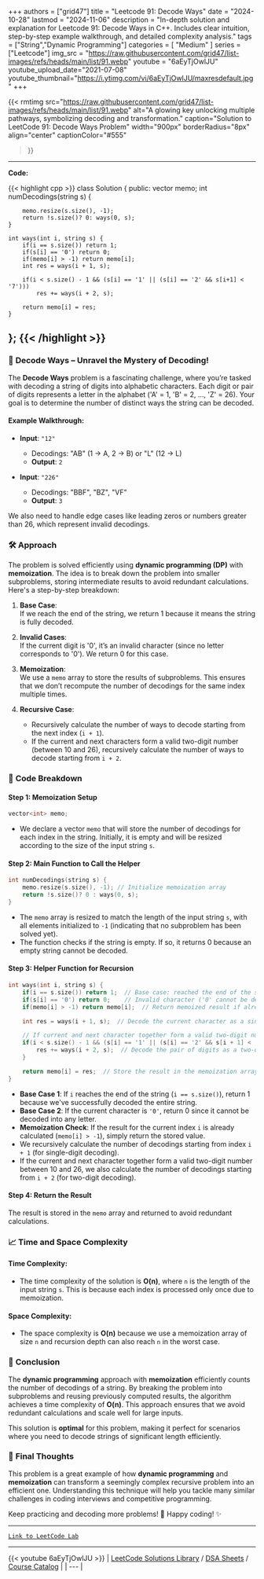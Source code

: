 
+++
authors = ["grid47"]
title = "Leetcode 91: Decode Ways"
date = "2024-10-28"
lastmod = "2024-11-06"
description = "In-depth solution and explanation for Leetcode 91: Decode Ways in C++. Includes clear intuition, step-by-step example walkthrough, and detailed complexity analysis."
tags = ["String","Dynamic Programming"]
categories = [
    "Medium"
]
series = ["Leetcode"]
img_src = "https://raw.githubusercontent.com/grid47/list-images/refs/heads/main/list/91.webp"
youtube = "6aEyTjOwlJU"
youtube_upload_date="2021-07-08"
youtube_thumbnail="https://i.ytimg.com/vi/6aEyTjOwlJU/maxresdefault.jpg"
+++


{{< rmtimg 
    src="https://raw.githubusercontent.com/grid47/list-images/refs/heads/main/list/91.webp" 
    alt="A glowing key unlocking multiple pathways, symbolizing decoding and transformation."
    caption="Solution to LeetCode 91: Decode Ways Problem"
    width="900px"
    borderRadius="8px"
    align="center" 
    captionColor="#555"
>}}
---
**Code:**

{{< highlight cpp >}}
class Solution {
public:
    vector<int> memo;
    int numDecodings(string s) {
        
        memo.resize(s.size(), -1);
        return !s.size()? 0: ways(0, s);
    }
    
    int ways(int i, string s) {
        if(i == s.size()) return 1;
        if(s[i] == '0') return 0;
        if(memo[i] > -1) return memo[i];
        int res = ways(i + 1, s);
        
        if(i < s.size() - 1 && (s[i] == '1' || (s[i] == '2' && s[i+1] < '7')))
            res += ways(i + 2, s);
        
        return memo[i] = res;
    }
};
{{< /highlight >}}
---

### 🔐 **Decode Ways** – Unravel the Mystery of Decoding!

The **Decode Ways** problem is a fascinating challenge, where you’re tasked with decoding a string of digits into alphabetic characters. Each digit or pair of digits represents a letter in the alphabet ('A' = 1, 'B' = 2, ..., 'Z' = 26). Your goal is to determine the number of distinct ways the string can be decoded.

#### Example Walkthrough:
- **Input**: `"12"`  
  - Decodings: "AB" (1 → A, 2 → B) or "L" (12 → L)  
  - **Output**: `2`
  
- **Input**: `"226"`  
  - Decodings: "BBF", "BZ", "VF"  
  - **Output**: `3`

We also need to handle edge cases like leading zeros or numbers greater than 26, which represent invalid decodings.

### 🛠️ **Approach**

The problem is solved efficiently using **dynamic programming (DP)** with **memoization**. The idea is to break down the problem into smaller subproblems, storing intermediate results to avoid redundant calculations. Here's a step-by-step breakdown:

1. **Base Case**:  
   If we reach the end of the string, we return 1 because it means the string is fully decoded.

2. **Invalid Cases**:  
   If the current digit is '0', it’s an invalid character (since no letter corresponds to '0'). We return 0 for this case.

3. **Memoization**:  
   We use a `memo` array to store the results of subproblems. This ensures that we don’t recompute the number of decodings for the same index multiple times.

4. **Recursive Case**:  
   - Recursively calculate the number of ways to decode starting from the next index (`i + 1`).
   - If the current and next characters form a valid two-digit number (between 10 and 26), recursively calculate the number of ways to decode starting from `i + 2`.

### 📜 **Code Breakdown**

#### Step 1: Memoization Setup

```cpp
vector<int> memo;
```

- We declare a vector `memo` that will store the number of decodings for each index in the string. Initially, it is empty and will be resized according to the size of the input string `s`.

#### Step 2: Main Function to Call the Helper

```cpp
int numDecodings(string s) {
    memo.resize(s.size(), -1); // Initialize memoization array
    return !s.size()? 0 : ways(0, s);
}
```

- The `memo` array is resized to match the length of the input string `s`, with all elements initialized to `-1` (indicating that no subproblem has been solved yet).
- The function checks if the string is empty. If so, it returns 0 because an empty string cannot be decoded.

#### Step 3: Helper Function for Recursion

```cpp
int ways(int i, string s) {
    if(i == s.size()) return 1;  // Base case: reached the end of the string
    if(s[i] == '0') return 0;    // Invalid character ('0' cannot be decoded)
    if(memo[i] > -1) return memo[i];  // Return memoized result if already computed

    int res = ways(i + 1, s);  // Decode the current character as a single digit

    // If current and next character together form a valid two-digit number (10-26)
    if(i < s.size() - 1 && (s[i] == '1' || (s[i] == '2' && s[i + 1] < '7'))) {
        res += ways(i + 2, s);  // Decode the pair of digits as a two-digit number
    }

    return memo[i] = res;  // Store the result in the memoization array
}
```

- **Base Case 1**: If `i` reaches the end of the string (`i == s.size()`), return 1 because we've successfully decoded the entire string.
- **Base Case 2**: If the current character is `'0'`, return 0 since it cannot be decoded into any letter.
- **Memoization Check**: If the result for the current index `i` is already calculated (`memo[i] > -1`), simply return the stored value.
- We recursively calculate the number of decodings starting from index `i + 1` (for single-digit decoding).
- If the current and next character together form a valid two-digit number between 10 and 26, we also calculate the number of decodings starting from `i + 2` (for two-digit decoding).

#### Step 4: Return the Result

The result is stored in the `memo` array and returned to avoid redundant calculations.

### 📈 **Time and Space Complexity**

#### Time Complexity:
- The time complexity of the solution is **O(n)**, where `n` is the length of the input string `s`. This is because each index is processed only once due to memoization.

#### Space Complexity:
- The space complexity is **O(n)** because we use a memoization array of size `n` and recursion depth can also reach `n` in the worst case.

### 🏁 **Conclusion**

The **dynamic programming** approach with **memoization** efficiently counts the number of decodings of a string. By breaking the problem into subproblems and reusing previously computed results, the algorithm achieves a time complexity of **O(n)**. This approach ensures that we avoid redundant calculations and scale well for large inputs.

This solution is **optimal** for this problem, making it perfect for scenarios where you need to decode strings of significant length efficiently.

### 🌟 **Final Thoughts**

This problem is a great example of how **dynamic programming** and **memoization** can transform a seemingly complex recursive problem into an efficient one. Understanding this technique will help you tackle many similar challenges in coding interviews and competitive programming.

Keep practicing and decoding more problems! 🚀 Happy coding! ✨

---

[`Link to LeetCode Lab`](https://leetcode.com/problems/decode-ways/description/)

---
{{< youtube 6aEyTjOwlJU >}}
| [LeetCode Solutions Library](https://grid47.xyz/leetcode/) / [DSA Sheets](https://grid47.xyz/sheets/) / [Course Catalog](https://grid47.xyz/courses/) |
| --- |
